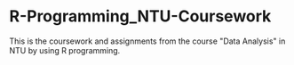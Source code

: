 # R-Programming_NTU-Coursework
This is the coursework and assignments from the course "Data Analysis" in NTU by using R programming. 
